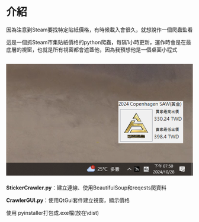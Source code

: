 <h1>介紹</h1>
因為注意到Steam要找特定貼紙價格，有時候載入會很久，就想說作一個爬蟲監看

這是一個抓Steam市集貼紙價格的python爬蟲，每隔1小時更新，運作時會是在最底層的視窗，也就是所有視窗都會遮蓋他，因為我預想他是一個桌面小程式

![截圖](/screenShots/0.png)
---
**StickerCrawler.py**：建立連線、使用BeautifulSoup和reqests爬資料

**CrawlerGUI.py**：使用QtGui套件建立視窗，顯示價格

使用 pyinstaller打包成.exe檔(放在\dist\)
